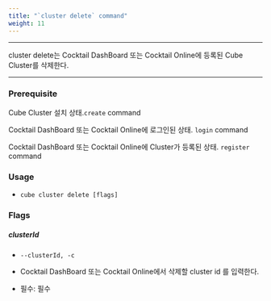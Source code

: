 ```yaml
---
title: "`cluster delete` command"
weight: 11
---
```


---
cluster delete는 Cocktail DashBoard 또는 Cocktail Online에 등록된 Cube Cluster를 삭제한다. 

---

### Prerequisite
Cube Cluster 설치 상태.`create` command 

Cocktail DashBoard 또는 Cocktail Online에 로그인된 상태. `login` command 

Cocktail DashBoard 또는 Cocktail Online에 Cluster가 등록된 상태. `register` command 


### Usage

* `cube cluster delete [flags]`

### Flags

##### clusterId

* `--clusterId, -c`

* Cocktail DashBoard 또는 Cocktail Online에서 삭제할 cluster id 를 입력한다.
* 필수: 필수
